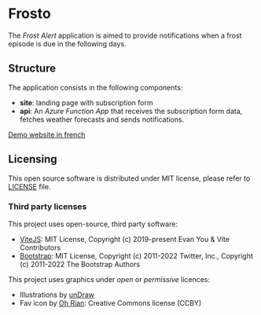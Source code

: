 # Frosto

The *Frost Alert* application is aimed to provide notifications when a frost episode is due in the following days.

## Structure

The application consists in the following components:
- **site**: landing page with subscription form
- **api**: An _Azure Function App_ that receives the subscription form data, fetches weather forecasts and sends notifications.

[Demo website in french](https://www.alertegelee.fr/)

## Licensing

This open source software is distributed under MIT license, please refer to [LICENSE](LICENSE) file.

### Third party licenses

This project uses open-source, third party software:

- [ViteJS](https://github.com/vitejs/vite): MIT License, Copyright (c) 2019-present Evan You & Vite Contributors
- [Bootstrap](https://github.com/twbs/bootstrap): MIT License, Copyright (c) 2011-2022 Twitter, Inc., Copyright (c) 2011-2022 The Bootstrap Authors

This project uses graphics under _open_ or _permissive_ licences:

- Illustrations by [unDraw](https://undraw.co/license)
- Fav icon by [Oh Rian](https://thenounproject.com/ohrianid/): Creative Commons license  (CCBY)
